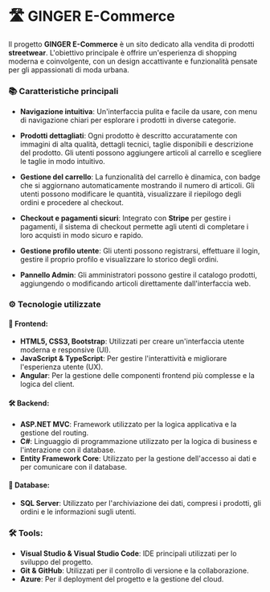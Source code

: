 # 🛣️ GINGER E-Commerce

Il progetto **GINGER E-Commerce** è un sito dedicato alla vendita di prodotti **streetwear**. L'obiettivo principale è offrire un'esperienza di shopping moderna e coinvolgente, con un design accattivante e funzionalità pensate per gli appassionati di moda urbana.

### 📚 Caratteristiche principali

- **Navigazione intuitiva**: Un'interfaccia pulita e facile da usare, con menu di navigazione chiari per esplorare i prodotti in diverse categorie.
  
- **Prodotti dettagliati**: Ogni prodotto è descritto accuratamente con immagini di alta qualità, dettagli tecnici, taglie disponibili e descrizione del prodotto. Gli utenti possono aggiungere articoli al carrello e scegliere le taglie in modo intuitivo.
  
- **Gestione del carrello**: La funzionalità del carrello è dinamica, con badge che si aggiornano automaticamente mostrando il numero di articoli. Gli utenti possono modificare le quantità, visualizzare il riepilogo degli ordini e procedere al checkout.
  
- **Checkout e pagamenti sicuri**: Integrato con **Stripe** per gestire i pagamenti, il sistema di checkout permette agli utenti di completare i loro acquisti in modo sicuro e rapido.
  
- **Gestione profilo utente**: Gli utenti possono registrarsi, effettuare il login, gestire il proprio profilo e visualizzare lo storico degli ordini.
  
- **Pannello Admin**: Gli amministratori possono gestire il catalogo prodotti, aggiungendo o modificando articoli direttamente dall'interfaccia web.

### ⚙️ Tecnologie utilizzate

#### 🎨 Frontend:
- **HTML5, CSS3, Bootstrap**: Utilizzati per creare un'interfaccia utente moderna e responsive (UI).
- **JavaScript & TypeScript**: Per gestire l'interattività e migliorare l'esperienza utente (UX).
- **Angular**: Per la gestione delle componenti frontend più complesse e la logica del client.

#### 🛠 Backend:
- **ASP.NET MVC**: Framework utilizzato per la logica applicativa e la gestione del routing.
- **C#**: Linguaggio di programmazione utilizzato per la logica di business e l'interazione con il database.
- **Entity Framework Core**: Utilizzato per la gestione dell'accesso ai dati e per comunicare con il database.
  
#### 💾 Database:
- **SQL Server**: Utilizzato per l'archiviazione dei dati, compresi i prodotti, gli ordini e le informazioni sugli utenti.

### 🛠️ Tools:
- **Visual Studio & Visual Studio Code**: IDE principali utilizzati per lo sviluppo del progetto.
- **Git & GitHub**: Utilizzati per il controllo di versione e la collaborazione.
- **Azure**: Per il deployment del progetto e la gestione del cloud.
